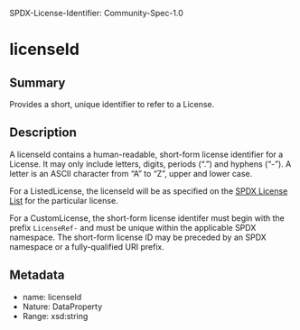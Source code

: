 SPDX-License-Identifier: Community-Spec-1.0

# licenseId

## Summary

Provides a short, unique identifier to refer to a License.

## Description

A licenseId contains a human-readable, short-form license identifier for a
License. It may only include letters, digits, periods (“.”) and hyphens (“-”).
A letter is an ASCII character from “A” to “Z”, upper and lower case.

For a ListedLicense, the licenseId will be as specified on the
[SPDX License List](https://spdx.org/licenses) for the particular license.

For a CustomLicense, the short-form license identifer must begin with the
prefix `LicenseRef-` and must be unique within the applicable SPDX namespace.
The short-form license ID may be preceded by an SPDX namespace or a
fully-qualified URI prefix.

## Metadata

- name: licenseId
- Nature: DataProperty
- Range: xsd:string
